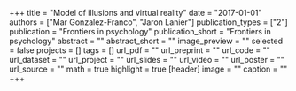 +++
title = "Model of illusions and virtual reality"
date = "2017-01-01"
authors = ["Mar Gonzalez-Franco", "Jaron Lanier"]
publication_types = ["2"]
publication = "Frontiers in psychology"
publication_short = "Frontiers in psychology"
abstract = ""
abstract_short = ""
image_preview = ""
selected = false
projects = []
tags = []
url_pdf = ""
url_preprint = ""
url_code = ""
url_dataset = ""
url_project = ""
url_slides = ""
url_video = ""
url_poster = ""
url_source = ""
math = true
highlight = true
[header]
image = ""
caption = ""
+++
